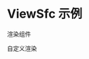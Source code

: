 # ViewSfc 示例

渲染组件
<ViewSfc src="./components/a.vue" title="ViewSfc 组件渲染"></ViewSfc>

自定义渲染
<PreView src="./components/data.vue" title="自定义组件渲染"></PreView>